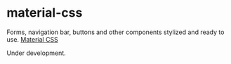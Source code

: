 # material-css
Forms, navigation bar, buttons and other components stylized and ready to use.
[Material CSS](https://material-css.netlify.com/)

Under development.

